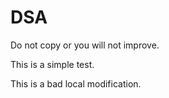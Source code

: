 # DSA

Do not copy or you will not improve.

This is a simple test.

This is a bad local  modification.
